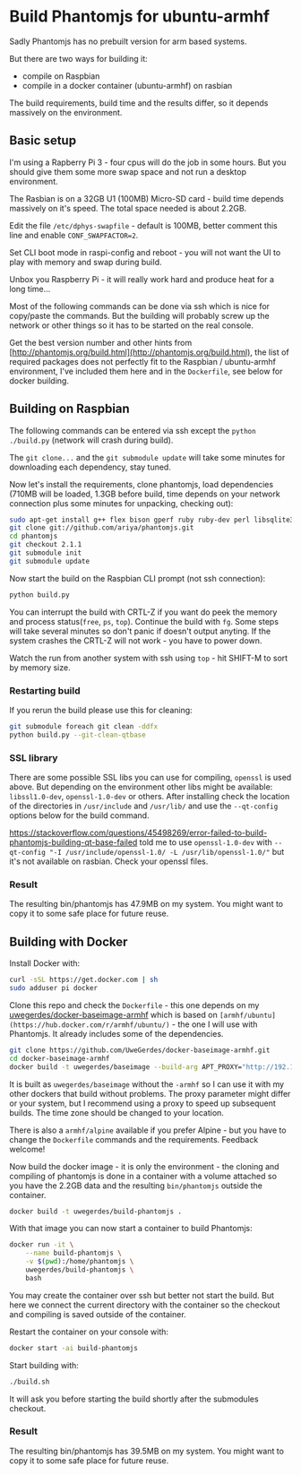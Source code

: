 # Build Phantomjs for ubuntu-armhf

Sadly Phantomjs has no prebuilt version for arm based systems.

But there are two ways for building it:

- compile on Raspbian
- compile in a docker container (ubuntu-armhf) on rasbian

The build requirements, build time and the results differ, so it depends massively on the environment.

## Basic setup

I'm using a Rapberry Pi 3 - four cpus will do the job in some hours. But you should give them some more swap space and not run a desktop environment.

The Rasbian is on a 32GB U1 (100MB) Micro-SD card - build time depends massively on it's speed. The total space needed is about 2.2GB.

Edit the file `/etc/dphys-swapfile` - default is 100MB, better comment this line and enable `CONF_SWAPFACTOR=2`.

Set CLI boot mode in raspi-config and reboot - you will not want the UI to play with memory and swap during build.

Unbox you Raspberry Pi - it will really work hard and produce heat for a long time...

Most of the following commands can be done via ssh which is nice for copy/paste the commands. But the building will probably screw up the network or other things so it has to be started on the real console.

Get the best version number and other hints from [http://phantomjs.org/build.html](http://phantomjs.org/build.html), the list of required packages does not perfectly fit to the Raspbian / ubuntu-armhf environment, I've included them here and in the `Dockerfile`, see below for docker building.

## Building on Raspbian

The following commands can be entered via ssh except the `python ./build.py` (network will crash during build).

The `git clone...` and the `git submodule update` will take some minutes for downloading each dependency, stay tuned.

Now let's install the requirements, clone phantomjs, load dependencies (710MB will be loaded, 1.3GB before build, time depends on your network connection plus some minutes for unpacking, checking out):

```bash
sudo apt-get install g++ flex bison gperf ruby ruby-dev perl libsqlite3-dev libfontconfig1-dev icu-doc libicu-dev libfreetype6 libssl-dev libpng-dev libjpeg8-dev ttf-mscorefonts-installer fontconfig build-essential chrpath git-core libfreetype6-dev openssl
git clone git://github.com/ariya/phantomjs.git
cd phantomjs
git checkout 2.1.1
git submodule init
git submodule update
```

Now start the build on the Raspbian CLI prompt (not ssh connection):

```bash
python build.py
```

You can interrupt the build with CRTL-Z if you want do peek the memory and process status(`free`, `ps`, `top`). Continue the build with `fg`. Some steps will take several minutes so don't panic if doesn't output anyting. If the system crashes the CRTL-Z will not work - you have to power down.

Watch the run from another system with ssh using `top` - hit SHIFT-M to sort by memory size.

### Restarting build

If you rerun the build please use this for cleaning:

```bash
git submodule foreach git clean -ddfx
python build.py --git-clean-qtbase
```

### SSL library

There are some possible SSL libs you can use for compiling, `openssl` is used above. But depending on the environment other libs might be available: `libssl1.0-dev`, `openssl-1.0-dev` or others. After installing check the location of the directories in `/usr/include` and `/usr/lib/` and use the `--qt-config` options below for the build command.

https://stackoverflow.com/questions/45498269/error-failed-to-build-phantomjs-building-qt-base-failed told me to use `openssl-1.0-dev` with `--qt-config "-I /usr/include/openssl-1.0/ -L /usr/lib/openssl-1.0/"` but it's not available on rasbian. Check your openssl files.

### Result

The resulting bin/phantomjs has 47.9MB on my system. You might want to copy it to some safe place for future reuse.

## Building with Docker

Install Docker with:

```bash
curl -sSL https://get.docker.com | sh
sudo adduser pi docker
```

Clone this repo and check the `Dockerfile` - this one depends on my [uwegerdes/docker-baseimage-armhf](https://github.com/UweGerdes/docker-baseimage-armhf) which is based on `[armhf/ubuntu](https://hub.docker.com/r/armhf/ubuntu/)` - the one I will use with Phantomjs. It already includes some of the dependencies.

```bash
git clone https://github.com/UweGerdes/docker-baseimage-armhf.git
cd docker-baseimage-armhf
docker build -t uwegerdes/baseimage --build-arg APT_PROXY="http://192.168.1.18:3142" --build-arg TZ="Europe/Berlin" .
```

It is built as `uwegerdes/baseimage` without the `-armhf` so I can use it with my other dockers that build without problems. The proxy parameter might differ or your system, but I recommend using a proxy to speed up subsequent builds. The time zone should be changed to your location.

There is also a `armhf/alpine` available if you prefer Alpine - but you have to change the `Dockerfile` commands and the requirements. Feedback welcome!

Now build the docker image - it is only the environment - the cloning and compiling of phantomjs is done in a container with a volume attached so you have the 2.2GB data and the resulting `bin/phantomjs` outside the container.

```bash
docker build -t uwegerdes/build-phantomjs .
```

With that image you can now start a container to build Phantomjs:

```bash
docker run -it \
	--name build-phantomjs \
	-v $(pwd):/home/phantomjs \
	uwegerdes/build-phantomjs \
	bash
```

You may create the container over ssh but better not start the build. But here we connect the current directory with the container so the checkout and compiling is saved outside of the container.

Restart the container on your console with:

```bash
docker start -ai build-phantomjs
```

Start building with:

```bash
./build.sh
```

It will ask you before starting the build shortly after the submodules checkout.

### Result

The resulting bin/phantomjs has 39.5MB on my system. You might want to copy it to some safe place for future reuse.
